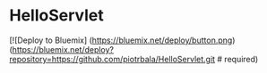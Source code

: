 # HelloServlet


[![Deploy to Bluemix] (https://bluemix.net/deploy/button.png) (https://bluemix.net/deploy?repository=https://github.com/piotrbala/HelloServlet.git # required)
